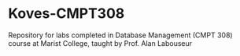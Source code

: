 # Koves-CMPT308
Repository for labs completed in Database Management (CMPT 308) course at Marist College, taught by Prof. Alan Labouseur
